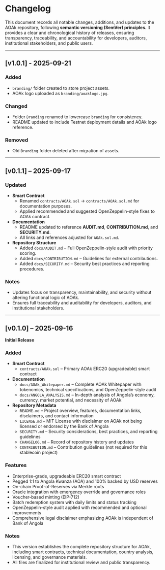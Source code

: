 # Changelog

This document records all notable changes, additions, and updates to the AOAk repository, following **semantic versioning (SemVer) principles**. It provides a clear and chronological history of releases, ensuring transparency, traceability, and accountability for developers, auditors, institutional stakeholders, and public users.

---

## [v1.0.1] - 2025-09-21

### Added
- `branding/` folder created to store project assets.
- AOAk logo uploaded as `branding/aoaklogo.jpg`.

### Changed
- Folder `Branding` renamed to lowercase `branding` for consistency.
- README updated to include Testnet deployment details and AOAk logo reference.

### Removed
- Old `Branding` folder deleted after migration of assets.

---

## [v0.1.1] – 2025-09-17

### Updated
- **Smart Contract**
  - Renamed `contracts/AOAk.sol` → `contracts/AOAk.sol.md` for documentation purposes.
  - Applied recommended and suggested OpenZeppelin-style fixes to AOAk contract.
- **Documentation**
  - README updated to reference **AUDIT.md**, **CONTRIBUTION.md**, and **SECURITY.md**.
  - All links and references adjusted for `AOAk.sol.md`.
- **Repository Structure**
  - Added `docs/AUDIT.md` – Full OpenZeppelin-style audit with priority scoring.
  - Added `docs/CONTRIBUTION.md` – Guidelines for external contributions.
  - Added `docs/SECURITY.md` – Security best practices and reporting procedures.
  
### Notes
- Updates focus on transparency, maintainability, and security without altering functional logic of AOAk.
- Ensures full traceability and auditability for developers, auditors, and institutional stakeholders.

---

## [v0.1.0] – 2025-09-16

**Initial Release**

### Added
- **Smart Contract**
  - `contracts/AOAk.sol` – Primary AOAk ERC20 (upgradeable) smart contract
- **Documentation**
  - `docs/AOAk_Whitepaper.md` – Complete AOAk Whitepaper with tokenomics, technical specifications, and OpenZeppelin-style audit
  - `docs/ANGOLA_ANALYSIS.md` – In-depth analysis of Angola’s economy, currency, market potential, and necessity of AOAk
- **Repository Metadata**
  - `README.md` – Project overview, features, documentation links, disclaimers, and contact information
  - `LICENSE.md` – MIT License with disclaimer on AOAk not being licensed or endorsed by the Bank of Angola
  - `SECURITY.md` – Security considerations, best practices, and reporting guidelines
  - `CHANGELOG.md` – Record of repository history and updates
  - `CONTRIBUTION.md` – Contribution guidelines (not required for this stablecoin project)
  
### Features
- Enterprise-grade, upgradeable ERC20 smart contract
- Pegged 1:1 to Angola Kwanza (AOA) and 100% backed by USD reserves
- On-chain Proof-of-Reserves via Merkle roots
- Oracle integration with emergency override and governance roles
- Voucher-based minting (EIP-712)
- Batch redemption system with daily limits and status tracking
- OpenZeppelin-style audit applied with recommended and optional improvements
- Comprehensive legal disclaimer emphasizing AOAk is independent of Bank of Angola

### Notes
- This version establishes the complete repository structure for AOAk, including smart contracts, technical documentation, country analysis, licensing, and governance materials.
- All files are finalized for institutional review and public transparency.
